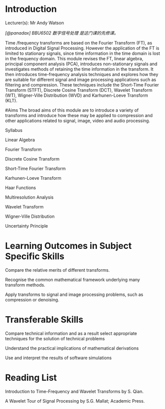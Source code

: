 # Introduction

Lecturer(s): Mr Andy Watson

*[@panadax] BBU6502 数字信号处理 是这门课的先修课。*

Time /frequency transforms are based on the Fourier Transform (FT), as introduced in Digital Signal Processing. 
However the application of the FT is limited to stationary signals, since time information in the time domain is lost in the frequency domain. This module revises the FT, linear algebra, principal component analysis (PCA), introduces non-stationary signals and investigates methods of retaining the time information in the transform. 
It then introduces time-frequency analysis techniques and explores how they are suitable for different signal and image processing applications such as filtering and compression. 
These techniques include the Short-Time Fourier Transform (STFT), Discrete Cosine Transform (DCT), Wavelet Transform (WT), Wigner-Ville Distribution (WVD) and  Karhunen-Loeve Transform (KLT).

#Aims
The broad aims of this module are to introduce a variety of transforms and introduce how these may be applied to compression and other applications related to signal, image, video and audio processing.

Syllabus

Linear Algebra

Fourier Transform

Discrete Cosine Transform

Short-Time Fourier Transform

Karhunen-Loeve Transform

Haar Functions

Multiresolution Analysis

Wavelet Transform

Wigner-Ville Distribution

Uncertainty Principle

# Learning Outcomes in Subject Specific Skills

Compare the relative merits of different transforms.

Recognise the common mathematical framework underlying many transform methods.

Apply transforms to signal and image processing problems, such as compression or denoising.

# Transferable Skills

Compare technical information and as a result select appropriate techniques for the solution of technical problems

Understand the practical implications of mathematical derivations

Use and interpret the results of software simulations

# Reading List

Introduction to Time-Frequency and Wavelet Transforms by S. Qian.

A Wavelet Tour of Signal Processing by S.G. Mallat; Academic Press.
